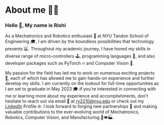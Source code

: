 


# About me 🤹‍♂️

### Hello 👋, My name is Rishi 


As a Mechatronics and Robotics enthusiast 🤖 at NYU Tandon School of Engineering 🎓, I am driven by the boundless possibilities that technology presents 💻. Throughout my academic journey, I have honed my skills in diverse range of micro-controllers 🕹️,  programming languages 🐍, and also developer packages such as PyTorch 🔥 and Computer Vision 👀.

My passion for the field has led me to work on numerous exciting projects 🚀, each of which has allowed me to gain hands-on experience and further develop my skills. I am currently on the lookout for full-time opportunities as I am set to graduate in May 2023 🎓.If you're interested in connecting with me or learning more about my experience and accomplishments, don't hesitate to reach out via email 📧 at rv2210@nyu.edu or check out my [LinkedIn](https://www.linkedin.com/in/rv2210/) Profile 🌐. I look forward to forging new partnerships 🤝 and making valuable contributions to the ever-evolving world of Mechatronics, Robotics, Computer Vision, and Manufacturing 🤖👁️🏭.

